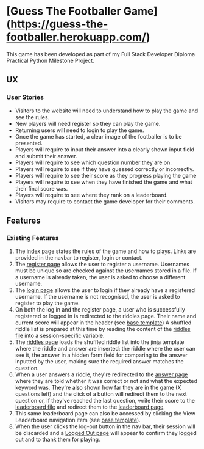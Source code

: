 # [Guess The Footballer Game] (https://guess-the-footballer.herokuapp.com/)

This game has been developed as part of my Full Stack Developer Diploma Practical Python Milestone Project.

## UX

### User Stories

- Visitors to the website will need to understand how to play the game and see the rules.
- New players will need register so they can play the game.
- Returning users will need to login to play the game.
- Once the game has started, a clear image of the footballer is to be presented.
- Players will require to input their answer into a clearly shown input field and submit their answer.
- Players will require to see which question number they are on.
- Players will require to see if they have guessed correctly or incorrectly.
- Players will require to see their score as they progress playing the game
- Players will require to see when they have finished the game and what their final score was.
- Players will require to see where they rank on a leaderboard.
- Visitors may require to contact the game developer for their comments.

## Features

### Existing Features

1. The [index page](templates/index.html) states the rules of the game and how to plays. Links are provided in the navbar to register, login or contact.
1. The [register page](templates/register.html) allows the user to register a username. Usernames must be unique so are checked against the usernames stored in a file. If a username is already taken, the user is asked to choose a different username.
1. The [login page](templates/login.html) allows the user to login if they already have a registered username. If the username is not recognised, the user is asked to register to play the game.
1. On both the log in and the register page, a user who is successfully registered or logged in is redirected to the riddles page. Their name and current score will appear in the header (see [base template](templates/base.html)) A shuffled riddle list is prepared at this time by reading the content of the [riddles file](data/riddles.json) into a session-specific variable.
1. The [riddles page](templates/riddle.html) loads the shuffled riddle list into the jinja template where the riddle and answer are inserted: the riddle where the user can see it, the answer in a hidden form field for comparing to the answer inputted by the user, making sure the required answer matches the question.
1. When a user answers a riddle, they're redirected to the [answer page](templates/answer.html) where they are told whether it was correct or not and what the expected keyword was. They're also shown how far they are in the game (X questions left) and the click of a button will redirect them to the next question or, if they've reached the last question, write their score to the [leaderboard file](data/scores.json) and redirect them to the [leaderboard page](templates/leaderboard.html).
1. This same leaderboard page can also be accessed by clicking the View Leaderboard navigation item (see [base template](templates/base.html)).
1. When the user clicks the log-out button in the nav bar, their session will be discarded and a [Logged Out page](templates/loggedout.html) will appear to confirm they logged out and to thank them for playing.



